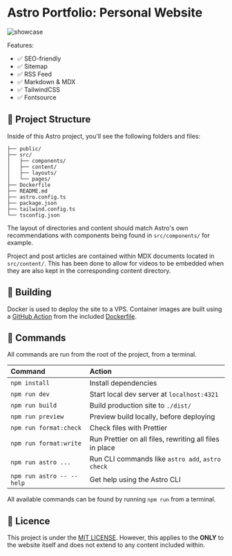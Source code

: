 # Astro Portfolio: Personal Website

![showcase](https://github.com/user-attachments/assets/cb6c080f-08c6-42d1-85cf-3a060b6d05a7)

Features:

- ✅ SEO-friendly
- ✅ Sitemap
- ✅ RSS Feed
- ✅ Markdown & MDX
- ✅ TailwindCSS
- ✅ Fontsource

## 🚀 Project Structure

Inside of this Astro project, you'll see the following folders and files:

```text
├── public/
├── src/
│   ├── components/
│   ├── content/
│   ├── layouts/
│   └── pages/
├── Dockerfile
├── README.md
├── astro.config.ts
├── package.json
├── tailwind.config.ts
└── tsconfig.json
```

The layout of directories and content should match Astro's own recommendations with components being found in `src/components/` for example.

Project and post articles are contained within MDX documents located in `src/content/`. This has been done to allow for videos to be embedded when they are also kept in the corresponding content directory.

## 🚧 Building

Docker is used to deploy the site to a VPS. Container images are built using a [GitHub Action](.github/workflows/docker.yml) from the included [Dockerfile](Dockerfile).

## 🧞 Commands

All commands are run from the root of the project, from a terminal.

| Command                   | Action                                                  |
| :------------------------ | :------------------------------------------------------ |
| `npm install`             | Install dependencies                                    |
| `npm run dev`             | Start local dev server at `localhost:4321`              |
| `npm run build`           | Build production site to `./dist/`                      |
| `npm run preview`         | Preview build locally, before deploying                 |
| `npm run format:check`    | Check files with Prettier                               |
| `npm run format:write`    | Run Prettier on all files, rewriting all files in place |
| `npm run astro ...`       | Run CLI commands like `astro add`, `astro check`        |
| `npm run astro -- --help` | Get help using the Astro CLI                            |

All available commands can be found by running `npm run` from a terminal.

## 📜 Licence

This project is under the [MIT LICENSE](LICENSE). However, this applies to the **ONLY** to the website itself and does not extend to any content included within.
